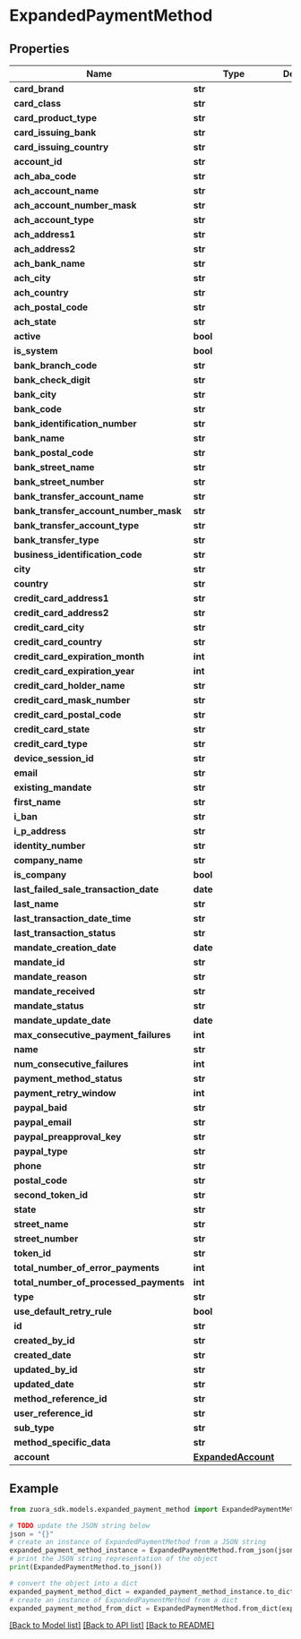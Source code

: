 # ExpandedPaymentMethod


## Properties

Name | Type | Description | Notes
------------ | ------------- | ------------- | -------------
**card_brand** | **str** |  | [optional] 
**card_class** | **str** |  | [optional] 
**card_product_type** | **str** |  | [optional] 
**card_issuing_bank** | **str** |  | [optional] 
**card_issuing_country** | **str** |  | [optional] 
**account_id** | **str** |  | [optional] 
**ach_aba_code** | **str** |  | [optional] 
**ach_account_name** | **str** |  | [optional] 
**ach_account_number_mask** | **str** |  | [optional] 
**ach_account_type** | **str** |  | [optional] 
**ach_address1** | **str** |  | [optional] 
**ach_address2** | **str** |  | [optional] 
**ach_bank_name** | **str** |  | [optional] 
**ach_city** | **str** |  | [optional] 
**ach_country** | **str** |  | [optional] 
**ach_postal_code** | **str** |  | [optional] 
**ach_state** | **str** |  | [optional] 
**active** | **bool** |  | [optional] 
**is_system** | **bool** |  | [optional] 
**bank_branch_code** | **str** |  | [optional] 
**bank_check_digit** | **str** |  | [optional] 
**bank_city** | **str** |  | [optional] 
**bank_code** | **str** |  | [optional] 
**bank_identification_number** | **str** |  | [optional] 
**bank_name** | **str** |  | [optional] 
**bank_postal_code** | **str** |  | [optional] 
**bank_street_name** | **str** |  | [optional] 
**bank_street_number** | **str** |  | [optional] 
**bank_transfer_account_name** | **str** |  | [optional] 
**bank_transfer_account_number_mask** | **str** |  | [optional] 
**bank_transfer_account_type** | **str** |  | [optional] 
**bank_transfer_type** | **str** |  | [optional] 
**business_identification_code** | **str** |  | [optional] 
**city** | **str** |  | [optional] 
**country** | **str** |  | [optional] 
**credit_card_address1** | **str** |  | [optional] 
**credit_card_address2** | **str** |  | [optional] 
**credit_card_city** | **str** |  | [optional] 
**credit_card_country** | **str** |  | [optional] 
**credit_card_expiration_month** | **int** |  | [optional] 
**credit_card_expiration_year** | **int** |  | [optional] 
**credit_card_holder_name** | **str** |  | [optional] 
**credit_card_mask_number** | **str** |  | [optional] 
**credit_card_postal_code** | **str** |  | [optional] 
**credit_card_state** | **str** |  | [optional] 
**credit_card_type** | **str** |  | [optional] 
**device_session_id** | **str** |  | [optional] 
**email** | **str** |  | [optional] 
**existing_mandate** | **str** |  | [optional] 
**first_name** | **str** |  | [optional] 
**i_ban** | **str** |  | [optional] 
**i_p_address** | **str** |  | [optional] 
**identity_number** | **str** |  | [optional] 
**company_name** | **str** |  | [optional] 
**is_company** | **bool** |  | [optional] 
**last_failed_sale_transaction_date** | **date** |  | [optional] 
**last_name** | **str** |  | [optional] 
**last_transaction_date_time** | **str** |  | [optional] 
**last_transaction_status** | **str** |  | [optional] 
**mandate_creation_date** | **date** |  | [optional] 
**mandate_id** | **str** |  | [optional] 
**mandate_reason** | **str** |  | [optional] 
**mandate_received** | **str** |  | [optional] 
**mandate_status** | **str** |  | [optional] 
**mandate_update_date** | **date** |  | [optional] 
**max_consecutive_payment_failures** | **int** |  | [optional] 
**name** | **str** |  | [optional] 
**num_consecutive_failures** | **int** |  | [optional] 
**payment_method_status** | **str** |  | [optional] 
**payment_retry_window** | **int** |  | [optional] 
**paypal_baid** | **str** |  | [optional] 
**paypal_email** | **str** |  | [optional] 
**paypal_preapproval_key** | **str** |  | [optional] 
**paypal_type** | **str** |  | [optional] 
**phone** | **str** |  | [optional] 
**postal_code** | **str** |  | [optional] 
**second_token_id** | **str** |  | [optional] 
**state** | **str** |  | [optional] 
**street_name** | **str** |  | [optional] 
**street_number** | **str** |  | [optional] 
**token_id** | **str** |  | [optional] 
**total_number_of_error_payments** | **int** |  | [optional] 
**total_number_of_processed_payments** | **int** |  | [optional] 
**type** | **str** |  | [optional] 
**use_default_retry_rule** | **bool** |  | [optional] 
**id** | **str** |  | [optional] 
**created_by_id** | **str** |  | [optional] 
**created_date** | **str** |  | [optional] 
**updated_by_id** | **str** |  | [optional] 
**updated_date** | **str** |  | [optional] 
**method_reference_id** | **str** |  | [optional] 
**user_reference_id** | **str** |  | [optional] 
**sub_type** | **str** |  | [optional] 
**method_specific_data** | **str** |  | [optional] 
**account** | [**ExpandedAccount**](ExpandedAccount.md) |  | [optional] 

## Example

```python
from zuora_sdk.models.expanded_payment_method import ExpandedPaymentMethod

# TODO update the JSON string below
json = "{}"
# create an instance of ExpandedPaymentMethod from a JSON string
expanded_payment_method_instance = ExpandedPaymentMethod.from_json(json)
# print the JSON string representation of the object
print(ExpandedPaymentMethod.to_json())

# convert the object into a dict
expanded_payment_method_dict = expanded_payment_method_instance.to_dict()
# create an instance of ExpandedPaymentMethod from a dict
expanded_payment_method_from_dict = ExpandedPaymentMethod.from_dict(expanded_payment_method_dict)
```
[[Back to Model list]](../README.md#documentation-for-models) [[Back to API list]](../README.md#documentation-for-api-endpoints) [[Back to README]](../README.md)


